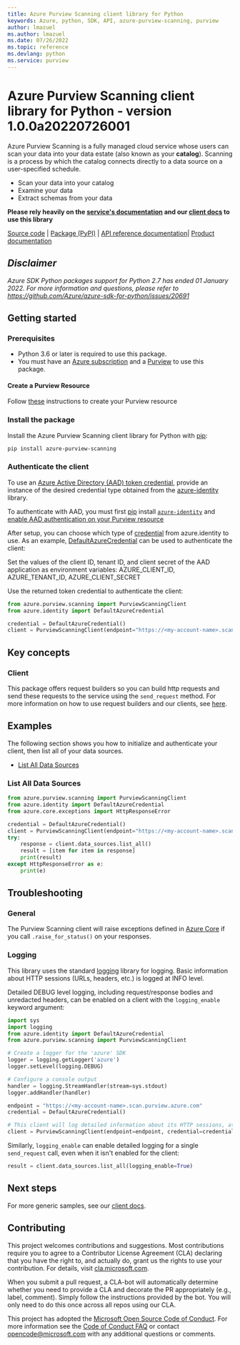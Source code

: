 ```yaml
---
title: Azure Purview Scanning client library for Python
keywords: Azure, python, SDK, API, azure-purview-scanning, purview
author: lmazuel
ms.author: lmazuel
ms.date: 07/26/2022
ms.topic: reference
ms.devlang: python
ms.service: purview
---
```

# Azure Purview Scanning client library for Python - version 1.0.0a20220726001 


Azure Purview Scanning is a fully managed cloud service whose users can scan your data into your data estate (also known as your **catalog**). Scanning is a process by which the catalog connects directly to a data source on a user-specified schedule.

- Scan your data into your catalog
- Examine your data
- Extract schemas from your data

**Please rely heavily on the [service's documentation][scanning_product_documentation] and our [client docs][request_builders_and_client] to use this library**

[Source code][source_code] | [Package (PyPI)][scanning_pypi] | [API reference documentation][scanning_ref_docs]| [Product documentation][scanning_product_documentation]

## _Disclaimer_

_Azure SDK Python packages support for Python 2.7 has ended 01 January 2022. For more information and questions, please refer to https://github.com/Azure/azure-sdk-for-python/issues/20691_

## Getting started

### Prerequisites

- Python 3.6 or later is required to use this package.
- You must have an [Azure subscription][azure_subscription] and a [Purview][purview_resource] to use this package.

#### Create a Purview Resource

Follow [these][purview_resource] instructions to create your Purview resource

### Install the package

Install the Azure Purview Scanning client library for Python with [pip][pip]:

```bash
pip install azure-purview-scanning
```

### Authenticate the client

To use an [Azure Active Directory (AAD) token credential][authenticate_with_token],
provide an instance of the desired credential type obtained from the
[azure-identity][azure_identity_credentials] library.

To authenticate with AAD, you must first [pip][pip] install [`azure-identity`][azure_identity_pip] and
[enable AAD authentication on your Purview resource][enable_aad]

After setup, you can choose which type of [credential][azure_identity_credentials] from azure.identity to use.
As an example, [DefaultAzureCredential][default_azure_credential]
can be used to authenticate the client:

Set the values of the client ID, tenant ID, and client secret of the AAD application as environment variables:
AZURE_CLIENT_ID, AZURE_TENANT_ID, AZURE_CLIENT_SECRET

Use the returned token credential to authenticate the client:

```python
from azure.purview.scanning import PurviewScanningClient
from azure.identity import DefaultAzureCredential

credential = DefaultAzureCredential()
client = PurviewScanningClient(endpoint="https://<my-account-name>.scan.purview.azure.com", credential=credential)
```

## Key concepts

### Client

This package offers request builders so you can build http requests and send these requests to the service using the `send_request` method.
For more information on how to use request builders and our clients, see [here][request_builders_and_client].

## Examples

The following section shows you how to initialize and authenticate your client, then list all of your data sources.

- [List All Data Sources](#list-all-data-sources "List All Data Sources")

### List All Data Sources

```python
from azure.purview.scanning import PurviewScanningClient
from azure.identity import DefaultAzureCredential
from azure.core.exceptions import HttpResponseError

credential = DefaultAzureCredential()
client = PurviewScanningClient(endpoint="https://<my-account-name>.scan.purview.azure.com", credential=credential)
try:
    response = client.data_sources.list_all()
    result = [item for item in response]
    print(result)
except HttpResponseError as e:
    print(e)
```

## Troubleshooting

### General

The Purview Scanning client will raise exceptions defined in [Azure Core][azure_core] if you call `.raise_for_status()` on your responses.

### Logging

This library uses the standard
[logging][python_logging] library for logging.
Basic information about HTTP sessions (URLs, headers, etc.) is logged at INFO
level.

Detailed DEBUG level logging, including request/response bodies and unredacted
headers, can be enabled on a client with the `logging_enable` keyword argument:

```python
import sys
import logging
from azure.identity import DefaultAzureCredential
from azure.purview.scanning import PurviewScanningClient

# Create a logger for the 'azure' SDK
logger = logging.getLogger('azure')
logger.setLevel(logging.DEBUG)

# Configure a console output
handler = logging.StreamHandler(stream=sys.stdout)
logger.addHandler(handler)

endpoint = "https://<my-account-name>.scan.purview.azure.com"
credential = DefaultAzureCredential()

# This client will log detailed information about its HTTP sessions, at DEBUG level
client = PurviewScanningClient(endpoint=endpoint, credential=credential, logging_enable=True)
```

Similarly, `logging_enable` can enable detailed logging for a single `send_request` call,
even when it isn't enabled for the client:

```python
result = client.data_sources.list_all(logging_enable=True)
```

## Next steps

For more generic samples, see our [client docs][request_builders_and_client].

## Contributing

This project welcomes contributions and suggestions. Most contributions require you to agree to a Contributor License Agreement (CLA) declaring that you have the right to, and actually do, grant us the rights to use your contribution. For details, visit [cla.microsoft.com][cla].

When you submit a pull request, a CLA-bot will automatically determine whether you need to provide a CLA and decorate the PR appropriately (e.g., label, comment). Simply follow the instructions provided by the bot. You will only need to do this once across all repos using our CLA.

This project has adopted the [Microsoft Open Source Code of Conduct][code_of_conduct]. For more information see the [Code of Conduct FAQ][coc_faq] or contact [opencode@microsoft.com][coc_contact] with any additional questions or comments.

<!-- LINKS -->

[source_code]: https://github.com/Azure/azure-sdk-for-python/tree/main/sdk/purview/azure-purview-scanning/azure/purview/scanning
[scanning_pypi]: https://aka.ms/azsdk/python/purviewscanning/pypi
[scanning_ref_docs]: https://aka.ms/azsdk/python/purviewscanning/ref-docs
[scanning_product_documentation]: https://azure.microsoft.com/services/purview/
[azure_subscription]: https://azure.microsoft.com/free/
[purview_resource]: /azure/purview/create-catalog-portal
[pip]: https://pypi.org/project/pip/
[authenticate_with_token]: /azure/cognitive-services/authentication?tabs=powershell#authenticate-with-an-authentication-token
[azure_identity_credentials]: https://github.com/Azure/azure-sdk-for-python/tree/main/sdk/identity/azure-identity#credentials
[azure_identity_pip]: https://pypi.org/project/azure-identity/
[default_azure_credential]: https://github.com/Azure/azure-sdk-for-python/tree/main/sdk/identity/azure-identity#defaultazurecredential
[request_builders_and_client]: https://aka.ms/azsdk/python/protocol/quickstart
[enable_aad]: /azure/purview/create-catalog-portal#add-a-security-principal-to-a-data-plane-role
[azure_core]: https://github.com/Azure/azure-sdk-for-python/blob/main/sdk/core/azure-core/README.md
[python_logging]: https://docs.python.org/3.5/library/logging.html
[cla]: https://cla.microsoft.com
[code_of_conduct]: https://opensource.microsoft.com/codeofconduct/
[coc_faq]: https://opensource.microsoft.com/codeofconduct/faq/
[coc_contact]: mailto:opencode@microsoft.com

